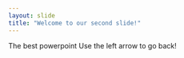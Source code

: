 ```yaml
---
layout: slide
title: "Welcome to our second slide!"
---
```

The best powerpoint
Use the left arrow to go back!
